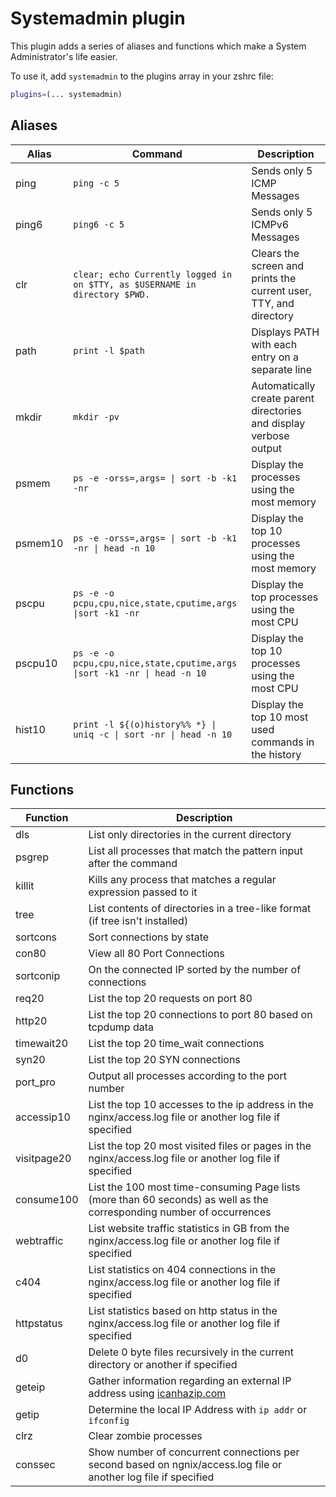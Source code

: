 # Systemadmin plugin

This plugin adds a series of aliases and functions which make a System Administrator's life easier.

To use it, add `systemadmin` to the plugins array in your zshrc file:

```zsh
plugins=(... systemadmin)
```

## Aliases

| Alias   | Command                                                                    | Description                                                        |
|---------|----------------------------------------------------------------------------|--------------------------------------------------------------------|
| ping    | `ping -c 5`                                                                | Sends only 5 ICMP Messages                                         |
| ping6   | `ping6 -c 5`                                                               | Sends only 5 ICMPv6 Messages                                       |
| clr     | `clear; echo Currently logged in on $TTY, as $USERNAME in directory $PWD.` | Clears the screen and prints the current user, TTY, and directory  |
| path    | `print -l $path`                                                           | Displays PATH with each entry on a separate line                   |
| mkdir   | `mkdir -pv`                                                                | Automatically create parent directories and display verbose output |
| psmem   | `ps -e -orss=,args= \| sort -b -k1 -nr`                                    | Display the processes using the most memory                        |
| psmem10 | `ps -e -orss=,args= \| sort -b -k1 -nr \| head -n 10`                      | Display the top 10 processes using the most memory                 |
| pscpu   | `ps -e -o pcpu,cpu,nice,state,cputime,args \|sort -k1 -nr`                 | Display the top processes using the most CPU                       |
| pscpu10 | `ps -e -o pcpu,cpu,nice,state,cputime,args \|sort -k1 -nr \| head -n 10`   | Display the top 10 processes using the most CPU                    |
| hist10  | `print -l ${(o)history%% *} \| uniq -c \| sort -nr \| head -n 10`          | Display the top 10 most used commands in the history               |

## Functions

| Function    |  Description                                                                                                          |
|-------------|-----------------------------------------------------------------------------------------------------------------------|
| dls         | List only directories in the current directory                                                                        |
| psgrep      | List all processes that match the pattern input after the command                                                     |
| killit      | Kills any process that matches a regular expression passed to it                                                      |
| tree        | List contents of directories in a tree-like format (if tree isn't installed)                                          |
| sortcons    | Sort connections by state                                                                                             |
| con80       | View all 80 Port Connections                                                                                          |
| sortconip   | On the connected IP sorted by the number of connections                                                               |
| req20       | List the top 20 requests on port 80                                                                                   |
| http20      | List the top 20 connections to port 80 based on tcpdump data                                                          |
| timewait20  | List the top 20 time_wait connections                                                                                 |
| syn20       | List the top 20 SYN connections                                                                                       |
| port_pro    | Output all processes according to the port number                                                                     |
| accessip10  | List the top 10 accesses to the ip address in the nginx/access.log file or another log file if specified              |
| visitpage20 | List the top 20 most visited files or pages in the nginx/access.log file or another log file if specified             |
| consume100  | List the 100 most time-consuming Page lists (more than 60 seconds) as well as the corresponding number of occurrences |
| webtraffic  | List website traffic statistics in GB from the nginx/access.log file or another log file if specified                 |
| c404        | List statistics on 404 connections in the nginx/access.log file or another log file if specified                      |
| httpstatus  | List statistics based on http status in the nginx/access.log file or another log file if specified                    |
| d0          | Delete 0 byte files recursively in the current directory or another if specified                                      |
| geteip      | Gather information regarding an external IP address using [icanhazip.com](https://icanhazip.com)                      |
| getip       | Determine the local IP Address with `ip addr` or `ifconfig`                                                           |
| clrz        | Clear zombie processes                                                                                                |
| conssec     | Show number of concurrent connections per second based on ngnix/access.log file or another log file if specified      |
